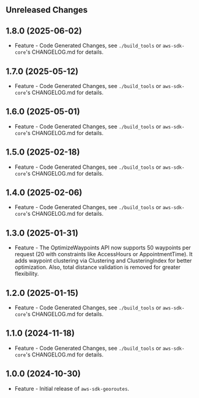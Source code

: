 Unreleased Changes
------------------

1.8.0 (2025-06-02)
------------------

* Feature - Code Generated Changes, see `./build_tools` or `aws-sdk-core`'s CHANGELOG.md for details.

1.7.0 (2025-05-12)
------------------

* Feature - Code Generated Changes, see `./build_tools` or `aws-sdk-core`'s CHANGELOG.md for details.

1.6.0 (2025-05-01)
------------------

* Feature - Code Generated Changes, see `./build_tools` or `aws-sdk-core`'s CHANGELOG.md for details.

1.5.0 (2025-02-18)
------------------

* Feature - Code Generated Changes, see `./build_tools` or `aws-sdk-core`'s CHANGELOG.md for details.

1.4.0 (2025-02-06)
------------------

* Feature - Code Generated Changes, see `./build_tools` or `aws-sdk-core`'s CHANGELOG.md for details.

1.3.0 (2025-01-31)
------------------

* Feature - The OptimizeWaypoints API now supports 50 waypoints per request (20 with constraints like AccessHours or AppointmentTime). It adds waypoint clustering via Clustering and ClusteringIndex for better optimization. Also, total distance validation is removed for greater flexibility.

1.2.0 (2025-01-15)
------------------

* Feature - Code Generated Changes, see `./build_tools` or `aws-sdk-core`'s CHANGELOG.md for details.

1.1.0 (2024-11-18)
------------------

* Feature - Code Generated Changes, see `./build_tools` or `aws-sdk-core`'s CHANGELOG.md for details.

1.0.0 (2024-10-30)
------------------

* Feature - Initial release of `aws-sdk-georoutes`.

